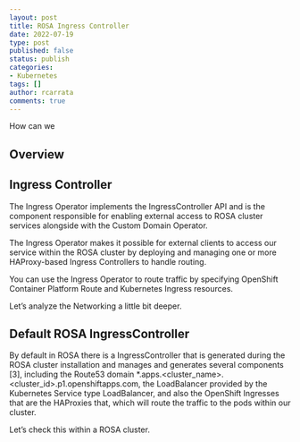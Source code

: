 ```yaml
---
layout: post
title: ROSA Ingress Controller 
date: 2022-07-19
type: post
published: false
status: publish
categories:
- Kubernetes
tags: []
author: rcarrata
comments: true
---
```


How can we

## Overview

## Ingress Controller

The Ingress Operator implements the IngressController API and is the component responsible for enabling external access to ROSA cluster services alongside with the Custom Domain Operator.

The Ingress Operator makes it possible for external clients to access our service within the ROSA cluster by deploying and managing one or more HAProxy-based Ingress Controllers to handle routing.

You can use the Ingress Operator to route traffic by specifying OpenShift Container Platform Route and Kubernetes Ingress resources.

Let’s analyze the Networking a little bit deeper.

## Default ROSA IngressController  

By default in ROSA there is a IngressController that is generated during the ROSA cluster installation and manages and generates several components [3], including the Route53 domain *.apps.<cluster_name>.<cluster_id>.p1.openshiftapps.com, the LoadBalancer provided by the Kubernetes Service type LoadBalancer, and also the OpenShift Ingresses that are the HAProxies that, which will route the traffic to the pods within our cluster.

Let’s check this within a ROSA cluster.
